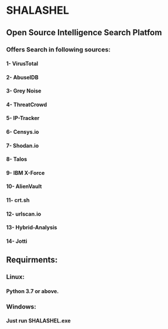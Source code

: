 # SHALASHEL

## Open Source Intelligence Search Platfom

### Offers Search in following sources:
#### 1- VirusTotal
#### 2- AbuseIDB
#### 3- Grey Noise
#### 4- ThreatCrowd
#### 5- IP-Tracker
#### 6- Censys.io
#### 7- Shodan.io
#### 8- Talos
#### 9- IBM X-Force
#### 10- AlienVault
#### 11- crt.sh
#### 12- urlscan.io
#### 13- Hybrid-Analysis
#### 14- Jotti


## Requirments:
### Linux:
#### Python 3.7 or above.
### Windows:
#### Just run SHALASHEL.exe



